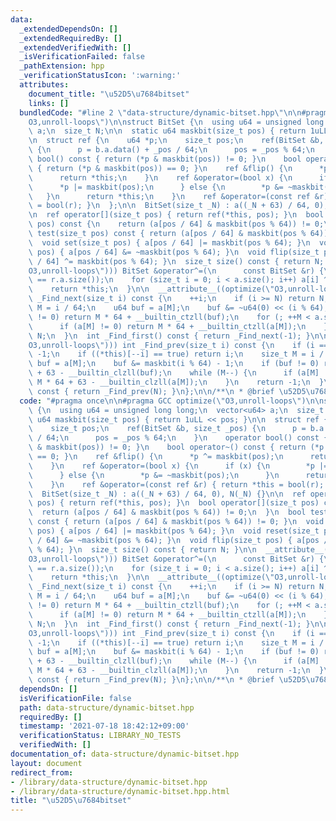 ```yaml
---
data:
  _extendedDependsOn: []
  _extendedRequiredBy: []
  _extendedVerifiedWith: []
  _isVerificationFailed: false
  _pathExtension: hpp
  _verificationStatusIcon: ':warning:'
  attributes:
    document_title: "\u52D5\u7684bitset"
    links: []
  bundledCode: "#line 2 \"data-structure/dynamic-bitset.hpp\"\n\n#pragma GCC optimize(\"\
    O3,unroll-loops\")\n\nstruct BitSet {\n  using u64 = unsigned long long;\n  vector<u64>\
    \ a;\n  size_t N;\n\n  static u64 maskbit(size_t pos) { return 1uLL << pos; }\n\
    \n  struct ref {\n    u64 *p;\n    size_t pos;\n    ref(BitSet &b, size_t _pos)\
    \ {\n      p = b.a.data() + _pos / 64;\n      pos = _pos % 64;\n    }\n    operator\
    \ bool() const { return (*p & maskbit(pos)) != 0; }\n    bool operator~() const\
    \ { return (*p & maskbit(pos)) == 0; }\n    ref &flip() {\n      *p ^= maskbit(pos);\n\
    \      return *this;\n    }\n    ref &operator=(bool x) {\n      if (x) {\n  \
    \      *p |= maskbit(pos);\n      } else {\n        *p &= ~maskbit(pos);\n   \
    \   }\n      return *this;\n    }\n    ref &operator=(const ref &r) { return *this\
    \ = bool(r); }\n  };\n\n  BitSet(size_t _N) : a((_N + 63) / 64, 0), N(_N) {}\n\
    \n  ref operator[](size_t pos) { return ref(*this, pos); }\n  bool operator[](size_t\
    \ pos) const {\n    return (a[pos / 64] & maskbit(pos % 64)) != 0;\n  }\n  bool\
    \ test(size_t pos) const { return (a[pos / 64] & maskbit(pos % 64)) != 0; }\n\
    \  void set(size_t pos) { a[pos / 64] |= maskbit(pos % 64); }\n  void reset(size_t\
    \ pos) { a[pos / 64] &= ~maskbit(pos % 64); }\n  void flip(size_t pos) { a[pos\
    \ / 64] ^= maskbit(pos % 64); }\n  size_t size() const { return N; }\n\n  __attribute__((optimize(\"\
    O3,unroll-loops\"))) BitSet &operator^=(\n      const BitSet &r) {\n    assert(a.size()\
    \ == r.a.size());\n    for (size_t i = 0; i < a.size(); i++) a[i] ^= r.a[i];\n\
    \    return *this;\n  }\n\n  __attribute__((optimize(\"O3,unroll-loops\"))) int\
    \ _Find_next(size_t i) const {\n    ++i;\n    if (i >= N) return N;\n    size_t\
    \ M = i / 64;\n    u64 buf = a[M];\n    buf &= ~u64(0) << (i % 64);\n    if (buf\
    \ != 0) return M * 64 + __builtin_ctzll(buf);\n    for (; ++M < a.size();) {\n\
    \      if (a[M] != 0) return M * 64 + __builtin_ctzll(a[M]);\n    }\n    return\
    \ N;\n  }\n  int _Find_first() const { return _Find_next(-1); }\n\n  __attribute__((optimize(\"\
    O3,unroll-loops\"))) int _Find_prev(size_t i) const {\n    if (i == 0) return\
    \ -1;\n    if ((*this)[--i] == true) return i;\n    size_t M = i / 64;\n    u64\
    \ buf = a[M];\n    buf &= maskbit(i % 64) - 1;\n    if (buf != 0) return M * 64\
    \ + 63 - __builtin_clzll(buf);\n    while (M--) {\n      if (a[M] != 0) return\
    \ M * 64 + 63 - __builtin_clzll(a[M]);\n    }\n    return -1;\n  }\n  int _Find_last()\
    \ const { return _Find_prev(N); }\n};\n\n/**\n * @brief \u52D5\u7684bitset\n */\n"
  code: "#pragma once\n\n#pragma GCC optimize(\"O3,unroll-loops\")\n\nstruct BitSet\
    \ {\n  using u64 = unsigned long long;\n  vector<u64> a;\n  size_t N;\n\n  static\
    \ u64 maskbit(size_t pos) { return 1uLL << pos; }\n\n  struct ref {\n    u64 *p;\n\
    \    size_t pos;\n    ref(BitSet &b, size_t _pos) {\n      p = b.a.data() + _pos\
    \ / 64;\n      pos = _pos % 64;\n    }\n    operator bool() const { return (*p\
    \ & maskbit(pos)) != 0; }\n    bool operator~() const { return (*p & maskbit(pos))\
    \ == 0; }\n    ref &flip() {\n      *p ^= maskbit(pos);\n      return *this;\n\
    \    }\n    ref &operator=(bool x) {\n      if (x) {\n        *p |= maskbit(pos);\n\
    \      } else {\n        *p &= ~maskbit(pos);\n      }\n      return *this;\n\
    \    }\n    ref &operator=(const ref &r) { return *this = bool(r); }\n  };\n\n\
    \  BitSet(size_t _N) : a((_N + 63) / 64, 0), N(_N) {}\n\n  ref operator[](size_t\
    \ pos) { return ref(*this, pos); }\n  bool operator[](size_t pos) const {\n  \
    \  return (a[pos / 64] & maskbit(pos % 64)) != 0;\n  }\n  bool test(size_t pos)\
    \ const { return (a[pos / 64] & maskbit(pos % 64)) != 0; }\n  void set(size_t\
    \ pos) { a[pos / 64] |= maskbit(pos % 64); }\n  void reset(size_t pos) { a[pos\
    \ / 64] &= ~maskbit(pos % 64); }\n  void flip(size_t pos) { a[pos / 64] ^= maskbit(pos\
    \ % 64); }\n  size_t size() const { return N; }\n\n  __attribute__((optimize(\"\
    O3,unroll-loops\"))) BitSet &operator^=(\n      const BitSet &r) {\n    assert(a.size()\
    \ == r.a.size());\n    for (size_t i = 0; i < a.size(); i++) a[i] ^= r.a[i];\n\
    \    return *this;\n  }\n\n  __attribute__((optimize(\"O3,unroll-loops\"))) int\
    \ _Find_next(size_t i) const {\n    ++i;\n    if (i >= N) return N;\n    size_t\
    \ M = i / 64;\n    u64 buf = a[M];\n    buf &= ~u64(0) << (i % 64);\n    if (buf\
    \ != 0) return M * 64 + __builtin_ctzll(buf);\n    for (; ++M < a.size();) {\n\
    \      if (a[M] != 0) return M * 64 + __builtin_ctzll(a[M]);\n    }\n    return\
    \ N;\n  }\n  int _Find_first() const { return _Find_next(-1); }\n\n  __attribute__((optimize(\"\
    O3,unroll-loops\"))) int _Find_prev(size_t i) const {\n    if (i == 0) return\
    \ -1;\n    if ((*this)[--i] == true) return i;\n    size_t M = i / 64;\n    u64\
    \ buf = a[M];\n    buf &= maskbit(i % 64) - 1;\n    if (buf != 0) return M * 64\
    \ + 63 - __builtin_clzll(buf);\n    while (M--) {\n      if (a[M] != 0) return\
    \ M * 64 + 63 - __builtin_clzll(a[M]);\n    }\n    return -1;\n  }\n  int _Find_last()\
    \ const { return _Find_prev(N); }\n};\n\n/**\n * @brief \u52D5\u7684bitset\n */\n"
  dependsOn: []
  isVerificationFile: false
  path: data-structure/dynamic-bitset.hpp
  requiredBy: []
  timestamp: '2021-07-18 18:42:12+09:00'
  verificationStatus: LIBRARY_NO_TESTS
  verifiedWith: []
documentation_of: data-structure/dynamic-bitset.hpp
layout: document
redirect_from:
- /library/data-structure/dynamic-bitset.hpp
- /library/data-structure/dynamic-bitset.hpp.html
title: "\u52D5\u7684bitset"
---
```

